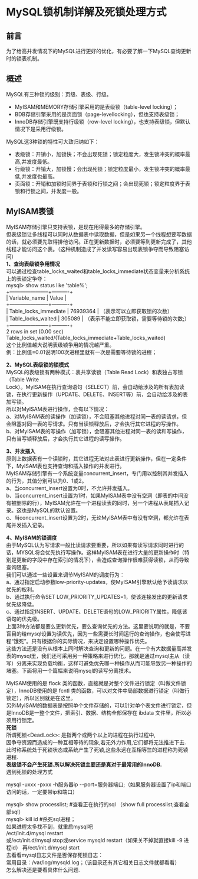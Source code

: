 # MySQL锁机制详解及死锁处理方式

## 前言

为了给高并发情况下的MySQL进行更好的优化，有必要了解一下MySQL查询更新时的锁表机制。

## 概述

MySQL有三种锁的级别：页级、表级、行级。

* MyISAM和MEMORY存储引擎采用的是表级锁（table-level locking）；
* BDB存储引擎采用的是页面锁（page-levellocking），但也支持表级锁；
* InnoDB存储引擎既支持行级锁（row-level locking），也支持表级锁，但默认情况下是采用行级锁。

MySQL这3种锁的特性可大致归纳如下：

* 表级锁：开销小，加锁快；不会出现死锁；锁定粒度大，发生锁冲突的概率最高,并发度最低。
* 行级锁：开销大，加锁慢；会出现死锁；锁定粒度最小，发生锁冲突的概率最低,并发度也最高。
* 页面锁：开销和加锁时间界于表锁和行锁之间；会出现死锁；锁定粒度界于表锁和行锁之间，并发度一般。

## MyISAM表锁

MyISAM存储引擎只支持表锁，是现在用得最多的存储引擎。  
但表级锁让多线程可以同时从数据表中读取数据，但是如果另一个线程想要写数据的话，就必须要先取得排他访问。正在更新数据时，必须要等到更新完成了，其他线程才能访问这个表。（这种机制造成了并发读写容易出现表锁争夺而导致阻塞访问）  
**1、查询表级锁争用情况**  
可以通过检查table\_locks\_waited和table\_locks\_immediate状态变量来分析系统上的表锁定争夺：  
  mysql&gt; show status like 'table%';  
  +———————–+———-+  
  \| Variable\_name \| Value \|  
  +———————–+———-+  
  \| Table\_locks\_immediate \| 76939364 \|  （表示可以立即获取锁的次数）  
  \| Table\_locks\_waited \| 305089 \|  （表示不能立即获取锁，需要等待锁的次数;）  
  +———————–+———-+  
  2 rows in set \(0.00 sec\)  
  Table\_locks\_waited/\(Table\_locks\_immediate+Table\_locks\_waited\)  
  这个比例值越大说明表级锁争用的情况越严重。  
  例：比例值=0.01说明100次进程里就有一次是需要等待锁的进程；

**2、MySQL表级锁的锁模式**  
MySQL的表级锁有两种模式：表共享读锁（Table Read Lock）和表独占写锁（Table Write  
Lock）。MyISAM在执行查询语句（SELECT）前，会自动给涉及的所有表加读锁，在执行更新操作（UPDATE、DELETE、INSERT等）前，会自动给涉及的表加写锁。  
所以对MyISAM表进行操作，会有以下情况：  
a、对MyISAM表的读操作（加读锁），不会阻塞其他进程对同一表的读请求，但会阻塞对同一表的写请求。只有当读锁释放后，才会执行其它进程的写操作。  
b、对MyISAM表的写操作（加写锁），会阻塞其他进程对同一表的读和写操作，只有当写锁释放后，才会执行其它进程的读写操作。

**3、并发插入**  
原则上数据表有一个读锁时，其它进程无法对此表进行更新操作，但在一定条件下，MyISAM表也支持查询和插入操作的并发进行。  
MyISAM存储引擎有一个系统变量concurrent\_insert，专门用以控制其并发插入的行为，其值分别可以为0、1或2。  
a、当concurrent\_insert设置为0时，不允许并发插入。  
b、当concurrent\_insert设置为1时，如果MyISAM表中没有空洞（即表的中间没有被删除的行），MyISAM允许在一个进程读表的同时，另一个进程从表尾插入记录。这也是MySQL的默认设置。  
c、当concurrent\_insert设置为2时，无论MyISAM表中有没有空洞，都允许在表尾并发插入记录。

**4、MyISAM的锁调度**  
由于MySQL认为写请求一般比读请求要重要，所以如果有读写请求同时进行的话，MYSQL将会优先执行写操作。这样MyISAM表在进行大量的更新操作时（特别是更新的字段中存在索引的情况下），会造成查询操作很难获得读锁，从而导致查询阻塞。  
我们可以通过一些设置来调节MyISAM的调度行为：  
a、通过指定启动参数low-priority-updates，使MyISAM引擎默认给予读请求以优先的权利。  
b、通过执行命令SET LOW\_PRIORITY\_UPDATES=1，使该连接发出的更新请求优先级降低。  
c、通过指定INSERT、UPDATE、DELETE语句的LOW\_PRIORITY属性，降低该语句的优先级。  
    上面3种方法都是要么更新优先，要么查询优先的方法。这里要说明的就是，不要盲目的给mysql设置为读优先，因为一些需要长时间运行的查询操作，也会使写进程“饿死”。只有根据你的实际情况，来决定设置哪种操作优先。  
    这些方法还是没有从根本上同时解决查询和更新的问题。在一个有大数据量高并发表的mysql里，我们还可采用另一种策略来进行优化，那就是通过mysql主从（读写）分离来实现负载均衡，这样可避免优先哪一种操作从而可能导致另一种操作的堵塞。下面将用一个篇幅来说明mysql的读写分离技术。

MyISAM使用的是 flock 类的函数，直接就是对整个文件进行锁定（叫做文件锁定），InnoDB使用的是 fcntl 类的函数，可以对文件中局部数据进行锁定（叫做行锁定），所以区别就是在这里。  
另外MyISAM的数据表是按照单个文件存储的，可以针对单个表文件进行锁定，但是InnoDB是一整个文件，把索引、数据、结构全部保存在 ibdata 文件里，所以必须用行锁定。  
**死锁**  
所谓死锁&lt;DeadLock&gt;: 是指两个或两个以上的进程在执行过程中,  
因争夺资源而造成的一种互相等待的现象,若无外力作用,它们都将无法推进下去.  
此时称系统处于死锁状态或系统产生了死锁,这些永远在互相等竺的进程称为死锁进程.  
**表级锁不会产生死锁.所以解决死锁主要还是真对于最常用的InnoDB.**  
遇到死锁的处理方式

mysql -uxxx -pxxx -h服务器ip --port=服务器端口;（如果服务器设置了ip和端口访问的话，一定要带ip和端口）

mysql&gt; show processlist; \#查看正在执行的sql （show full processlist;查看全部sql）  
mysql&gt; kill id \#杀死sql进程；  
如果进程太多找不到，就重启mysql吧  
/ect/init.d/mysql restart  
或/ect/init.d/mysql stop或service mysqld restart（如果关不掉就直接kill -9 进程id）  再/ect/init.d/mysql start  
去看看mysql日志文件是否保存死锁日志：  
常用目录：/var/log/mysqld.log；（该目录还有其它相关日志文件就都看看）  
怎么解决还是要看具体什么问题.

